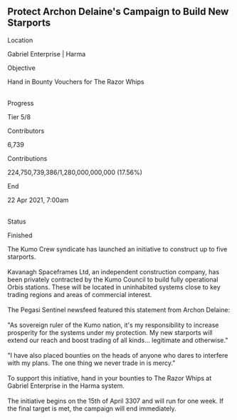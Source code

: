## Protect Archon Delaine\'s Campaign to Build New Starports

Location

Gabriel Enterprise \| Harma

Objective

Hand in Bounty Vouchers for The Razor Whips​

\
Progress

Tier 5/8

Contributors

6,739

Contributions

224,750,739,386/1,280,000,000,000 (17.56%)

End

22 Apr 2021, 7:00am

\
Status

Finished

The Kumo Crew syndicate has launched an initiative to construct up to
five starports.\
\
Kavanagh Spaceframes Ltd, an independent construction company, has been
privately contracted by the Kumo Council to build fully operational
Orbis stations. These will be located in uninhabited systems close to
key trading regions and areas of commercial interest.\
\
The Pegasi Sentinel newsfeed featured this statement from Archon
Delaine:\
\
\"As sovereign ruler of the Kumo nation, it\'s my responsibility to
increase prosperity for the systems under my protection. My new
starports will extend our reach and boost trading of all kinds...
legitimate and otherwise.\"\
\
\"I have also placed bounties on the heads of anyone who dares to
interfere with my plans. The one thing we never trade in is mercy.\"\
\
To support this initiative, hand in your bounties to The Razor Whips at
Gabriel Enterprise in the Harma system.\
\
The initiative begins on the 15th of April 3307 and will run for one
week. If the final target is met, the campaign will end immediately.
